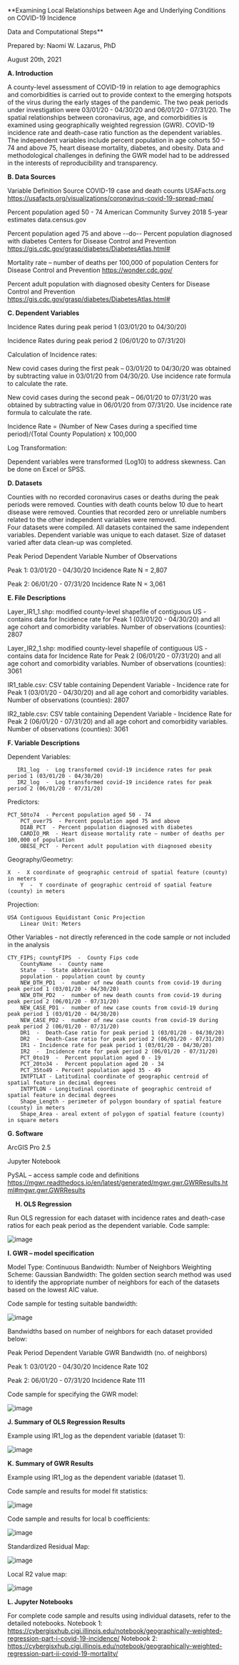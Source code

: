 **Examining Local Relationships between Age and Underlying Conditions on COVID-19 Incidence

Data and Computational Steps**


Prepared by: Naomi W. Lazarus, PhD

August 20th, 2021

**A. Introduction**

A county-level assessment of COVID-19 in relation to age demographics and comorbidities is carried out to provide context to the emerging hotspots of the virus during the early stages of the pandemic.  The two peak periods under investigation were 03/01/20 - 04/30/20 and 06/01/20 - 07/31/20.  The spatial relationships between coronavirus, age, and comorbidities is examined using geographically weighted regression (GWR).  COVID-19 incidence rate and death-case ratio function as the dependent variables. The independent variables include percent population in age cohorts 50 – 74 and above 75, heart disease mortality, diabetes, and obesity.  Data and methodological challenges in defining the GWR model had to be addressed in the interests of reproducibility and transparency.

**B.  Data Sources**

Variable Definition	Source
COVID-19 case and death counts	USAFacts.org
https://usafacts.org/visualizations/coronavirus-covid-19-spread-map/ 

Percent population aged 50 - 74	American Community Survey 2018 5-year estimates
data.census.gov

Percent population aged 75 and above	--do--
Percent population diagnosed with diabetes	Centers for Disease Control and Prevention
https://gis.cdc.gov/grasp/diabetes/DiabetesAtlas.html#

Mortality rate – number of deaths per 100,000 of population	Centers for Disease Control and Prevention
https://wonder.cdc.gov/

Percent adult population with diagnosed obesity	Centers for Disease Control and Prevention
https://gis.cdc.gov/grasp/diabetes/DiabetesAtlas.html#


**C.  Dependent Variables**

Incidence Rates during peak period 1  (03/01/20 to 04/30/20)

Incidence Rates during peak period 2  (06/01/20 to 07/31/20)

Calculation of Incidence rates:

New covid cases during the first peak – 03/01/20 to 04/30/20 was obtained by subtracting value in 03/01/20 from 04/30/20.  Use incidence rate formula to calculate the rate. 

New covid cases during the second peak – 06/01/20 to 07/31/20 was obtained by subtracting value in 06/01/20 from 07/31/20. Use incidence rate formula to calculate the rate. 

Incidence Rate = (Number of New Cases during a specified time period)/(Total County Population)  x 100,000

Log Transformation:

Dependent variables were transformed (Log10) to address skewness.  Can be done on Excel or SPSS.

**D.  Datasets**

Counties with no recorded coronavirus cases or deaths during the peak periods were removed. 
Counties with death counts below 10 due to heart disease were removed. 
Counties that recorded zero or unreliable numbers related to the other independent variables were removed.  
Four datasets were compiled.  All datasets contained the same independent variables.  Dependent variable was unique to each dataset.  Size of dataset varied after data clean-up was completed. 


Peak Period					Dependent Variable			Number of Observations

Peak 1: 03/01/20 - 04/30/20			Incidence Rate				N = 2,807

Peak 2: 06/01/20 - 07/31/20			Incidence Rate				N = 3,061

**E.  File Descriptions**

Layer_IR1_1.shp: modified county-level shapefile of contiguous US - contains data for Incidence rate for Peak 1 (03/01/20 - 04/30/20) and all age cohort and comorbidity variables.  Number of observations (counties): 2807

Layer_IR2_1.shp: modified county-level shapefile of contiguous US - contains data for Incidence Rate for Peak 2 (06/01/20 - 07/31/20) and all age cohort and comorbidity variables.  Number of observations (counties): 3061

IR1_table.csv: CSV table containing Dependent Variable - Incidence rate for Peak 1 (03/01/20 - 04/30/20) and all age cohort and comorbidity variables.  Number of observations (counties): 2807

IR2_table.csv: CSV table containing Dependent Variable - Incidence Rate for Peak 2 (06/01/20 - 07/31/20) and all age cohort and comorbidity variables.  Number of observations (counties): 3061

**F.  Variable Descriptions**

Dependent Variables: 
       
       IR1_log  -  Log transformed covid-19 incidence rates for peak period 1 (03/01/20 - 04/30/20)
       IR2_log  -  Log transformed covid-19 incidence rates for peak period 2 (06/01/20 - 07/31/20)
	
Predictors:
        
	PCT_50to74  - Percent population aged 50 - 74
        PCT_over75  - Percent population aged 75 and above
        DIAB_PCT  - Percent population diagnosed with diabetes
        CARDIO_MR  - Heart disease mortality rate – number of deaths per 100,000 of population
        OBESE_PCT  - Percent adult population with diagnosed obesity

Geography/Geometry:
        
	X  -  X coordinate of geographic centroid of spatial feature (county) in meters
        Y  -  Y coordinate of geographic centroid of spatial feature (county) in meters

Projection:
        
	USA Contiguous Equidistant Conic Projection
        Linear Unit: Meters

Other Variables - not directly referenced in the code sample or not included in the analysis
        
	CTY_FIPS; countyFIPS  -  County Fips code
        CountyName  -  County name
        State  -  State abbreviation
        population - population count by county
        NEW_DTH_PD1  -  number of new death counts from covid-19 during peak period 1 (03/01/20 - 04/30/20)
        NEW_DTH_PD2  -  number of new death counts from covid-19 during peak period 2 (06/01/20 - 07/31/20) 
        NEW_CASE_PD1 -  number of new case counts from covid-19 during peak period 1 (03/01/20 - 04/30/20)
        NEW_CASE_PD2 -  number of new case counts from covid-19 during peak period 2 (06/01/20 - 07/31/20)
        DR1  -  Death-Case ratio for peak period 1 (03/01/20 - 04/30/20)
        DR2  -  Death-Case ratio for peak period 2 (06/01/20 - 07/31/20)
        IR1 - Incidence rate for peak period 1 (03/01/20 - 04/30/20)
        IR2  -  Incidence rate for peak period 2 (06/01/20 - 07/31/20)
        PCT_0to19  -  Percent population aged 0 - 19
        PCT_20to34 -  Percent population aged 20 - 34
        PCT_35to49 - Percent population aged 35 - 49
        INTPTLAT - Latitudinal coordinate of geographic centroid of spatial feature in decimal degrees
        INTPTLON - Longitudinal coordinate of geographic centroid of spatial feature in decimal degrees
        Shape_Length - perimeter of polygon boundary of spatial feature (county) in meters
        Shape_Area - areal extent of polygon of spatial feature (county) in square meters

**G.  Software**

ArcGIS Pro 2.5

Jupyter Notebook

PySAL – access sample code and definitions
https://mgwr.readthedocs.io/en/latest/generated/mgwr.gwr.GWRResults.html#mgwr.gwr.GWRResults

 
**H. OLS Regression**

Run OLS regression for each dataset with incidence rates and death-case ratios for each peak period as the dependent variable. 
Code sample:

![image](https://user-images.githubusercontent.com/73550457/135687577-3191ff71-3815-4ed1-a4ac-c6e67b061c4d.png)
 

**I.   GWR – model specification**

Model Type: Continuous 
Bandwidth:  Number of Neighbors
Weighting Scheme: Gaussian
Bandwidth:
The golden section search method was used to identify the appropriate number of neighbors for each of the datasets based on the lowest AIC value.

Code sample for testing suitable bandwidth:

![image](https://user-images.githubusercontent.com/73550457/135687714-c616ce47-fd71-4453-b55c-4d45442e31e6.png)

 
Bandwidths based on number of neighbors for each dataset provided below:

Peak Period			Dependent Variable	GWR Bandwidth (no. of neighbors)

Peak 1: 03/01/20 - 04/30/20	Incidence Rate		102

Peak 2: 06/01/20 - 07/31/20	Incidence Rate		111


Code sample for specifying the GWR model:

![image](https://user-images.githubusercontent.com/73550457/135687762-564e751e-c826-4db0-ac7a-8504325d0627.png)
 

**J.  Summary of OLS Regression Results**

Example using IR1_log as the dependent variable (dataset 1):
 
![image](https://user-images.githubusercontent.com/73550457/135687822-4a23016a-f14f-4642-a26b-80e6d4ecde8b.png)



**K.  Summary of GWR Results**

Example using IR1_log as the dependent variable (dataset 1).

Code sample and results for model fit statistics:

![image](https://user-images.githubusercontent.com/73550457/135687878-cc8a5821-82f2-4ff4-b9cf-7380ae1064bd.png)


Code sample and results for local b coefficients:
 
 ![image](https://user-images.githubusercontent.com/73550457/135687912-7d4c9d59-0780-461d-8ce3-f6c658377754.png)

Standardized Residual Map:
 
![image](https://user-images.githubusercontent.com/73550457/135687931-b51560f8-2d2b-4852-a7f5-68db1e4968d3.png)
 
Local R2 value map:
 
 ![image](https://user-images.githubusercontent.com/73550457/135687949-2372e944-29c3-4902-9702-639f282d274d.png)

**L.  Jupyter Notebooks**

For complete code sample and results using individual datasets, refer to the detailed notebooks.
Notebook 1: https://cybergisxhub.cigi.illinois.edu/notebook/geographically-weighted-regression-part-i-covid-19-incidence/
Notebook 2: https://cybergisxhub.cigi.illinois.edu/notebook/geographically-weighted-regression-part-ii-covid-19-mortality/


